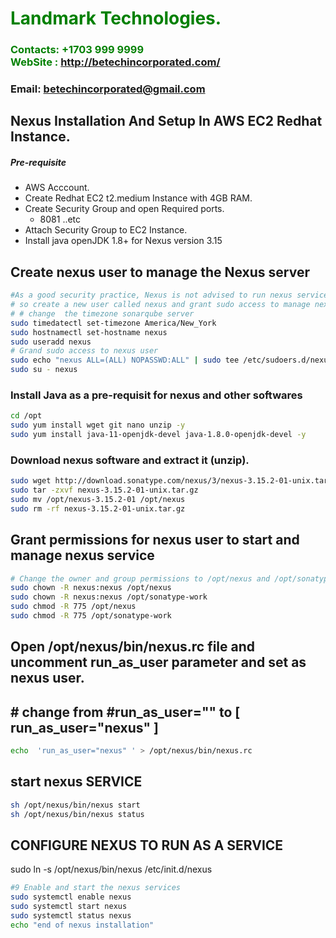 #  **<span style="color:green">Landmark Technologies.</span>**
### **<span style="color:green">Contacts: +1703 999 9999<br> WebSite : <http://betechincorporated.com/></span>**
### **Email: betechincorporated@gmail.com**



## Nexus Installation And Setup In AWS EC2 Redhat Instance.
##### Pre-requisite
+ AWS Acccount.
+ Create Redhat EC2 t2.medium Instance with 4GB RAM.
+ Create Security Group and open Required ports.
   + 8081 ..etc
+ Attach Security Group to EC2 Instance.
+ Install java openJDK 1.8+ for Nexus version 3.15

## Create nexus user to manage the Nexus server
```sh
#As a good security practice, Nexus is not advised to run nexus service as a root user, 
# so create a new user called nexus and grant sudo access to manage nexus services as follows.
# # change  the timezone sonarqube server
sudo timedatectl set-timezone America/New_York
sudo hostnamectl set-hostname nexus
sudo useradd nexus
# Grand sudo access to nexus user
sudo echo "nexus ALL=(ALL) NOPASSWD:ALL" | sudo tee /etc/sudoers.d/nexus
sudo su - nexus
```

### Install Java as a pre-requisit for nexus and other softwares

``` sh
cd /opt
sudo yum install wget git nano unzip -y
sudo yum install java-11-openjdk-devel java-1.8.0-openjdk-devel -y
```
### Download nexus software and extract it (unzip).
```sh
sudo wget http://download.sonatype.com/nexus/3/nexus-3.15.2-01-unix.tar.gz 
sudo tar -zxvf nexus-3.15.2-01-unix.tar.gz
sudo mv /opt/nexus-3.15.2-01 /opt/nexus
sudo rm -rf nexus-3.15.2-01-unix.tar.gz
```

## Grant permissions for nexus user to start and manage nexus service
```sh
# Change the owner and group permissions to /opt/nexus and /opt/sonatype-work directories.
sudo chown -R nexus:nexus /opt/nexus
sudo chown -R nexus:nexus /opt/sonatype-work
sudo chmod -R 775 /opt/nexus
sudo chmod -R 775 /opt/sonatype-work
```
##  Open /opt/nexus/bin/nexus.rc file and  uncomment run_as_user parameter and set as nexus user.
## # change from #run_as_user="" to [ run_as_user="nexus" ]

```sh
echo  'run_as_user="nexus" ' > /opt/nexus/bin/nexus.rc
```
##  start nexus SERVICE 
```sh
sh /opt/nexus/bin/nexus start
sh /opt/nexus/bin/nexus status
```
##  CONFIGURE NEXUS TO RUN AS A SERVICE 
sudo ln -s /opt/nexus/bin/nexus /etc/init.d/nexus
```sh
#9 Enable and start the nexus services
sudo systemctl enable nexus
sudo systemctl start nexus
sudo systemctl status nexus
echo "end of nexus installation"
```
